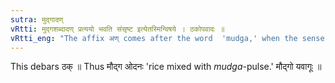 ```yaml
---
sutra: मुद्गादण्
vRtti: मुद्गशब्दादण् प्रत्ययो भवति संसृष्ट इत्येतस्मिन्विषये । ठकोपवादः ॥
vRtti_eng: "The affix अण् comes after the word  'mudga,' when the sense is 'mixed therewith.'"
---
```

This debars ठक् ॥ Thus मौद्ग ओदनः 'rice mixed with _mudga_-pulse.' मौद्गो यवागूः ॥
